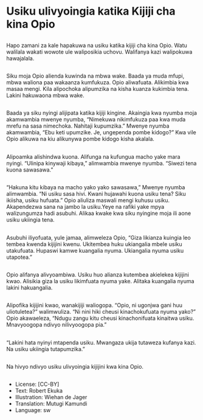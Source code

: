 # Usiku ulivyoingia katika Kijiji cha kina Opio

##
Hapo zamani za kale hapakuwa na
usiku katika kijiji cha kina Opio.
Watu walilala wakati wowote ule
waliposikia uchovu. Walifanya kazi
walipokuwa hawajalala.

##
Siku moja Opio alienda kuwinda na
mbwa wake. Baada ya muda mfupi,
mbwa waliona paa wakaanza
kumfukuza. Opio aliwafuata.
Alikimbia kwa masaa mengi. Kila
alipochoka alipumzika na kisha
kuanza kukimbia tena. Lakini
hakuwaona mbwa wake.

##
Baada ya siku nyingi alijipata katika
kijiji kingine. Akaingia kwa nyumba
moja akamwambia mwenye
nyumba, “Nimekuwa nikimfukuza
paa kwa muda mrefu na sasa
nimechoka. Nahitaji kupumzika.”
Mwenye nyumba akamwambia,
“Ebu keti upumzike. Je, ungependa
pombe kidogo?” Kwa vile Opio
alikuwa na kiu alikunywa pombe
kidogo kisha akalala.

##
Alipoamka alishindwa kuona.
Alifunga na kufungua macho yake
mara nyingi. “Ulinipa kinywaji
kibaya,” alimwambia mwenye
nyumba. “Siwezi tena kuona
sawasawa.”

##
“Hakuna kitu kibaya na macho yako
yako sawasawa,” Mwenye nyumba
alimwambia. “Ni usiku sasa hivi.
Kwani hujawahi kuona usiku tena?
Siku ikiisha, usiku hufuata.”
Opio aliuliza maswali mengi kuhusu
usiku. Akapendezwa sana na jambo
la usiku.Yeye na rafiki yake mpya
walizungumza hadi asubuhi. Alikaa
kwake kwa siku nyingine moja ili
aone usiku ukiingia tena.

##
Asubuhi iliyofuata, yule jamaa,
alimweleza Opio, “Giza likianza
kuingia leo tembea kwenda kijijini
kwenu. Ukitembea huku ukiangalia
mbele usiku utakufuata. Hupaswi
kamwe kuangalia nyuma.
Ukiangalia nyuma usiku utapotea.”

##
Opio alifanya alivyoambiwa. Usiku
huo alianza kutembea akielekea
kijijini kwao.
Alisikia giza la usiku likimfuata
nyuma yake. Alitaka kuangalia
nyuma lakini hakuangalia.

##
Alipofika kijijini kwao, wanakijiji
waliogopa. “Opio, ni ugonjwa gani
huu uliotuletea?” walimwuliza. “Ni
nini hiki cheusi kinachokufuata
nyuma yako?” Opio akawaeleza,
“Ndugu zangu kitu cheusi
kinachonifuata kinaitwa usiku.
Mnavyoogopa ndivyo nilivyoogopa
pia.”

##
“Lakini hata nyinyi mtapenda usiku.
Mwangaza ukija tutaweza kufanya
kazi. Na usiku ukiingia
tutapumzika.”

##
Na hivyo ndivyo usiku ulivyoingia kijijini kwa kina Opio.

##
* License: [CC-BY]
* Text: Robert Ekuka
* Illustration: Wiehan de Jager
* Translation: Mutugi Kamundi
* Language: sw
